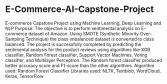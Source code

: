 # E-Commerce-AI-Capstone-Project
E-commerce Capstone Project using Machine Learning, Deep Learning and NLP
Purpose: 
	The objective is to perform sentimental analysis on E-commerce dataset of Amazon. Using SMOTE (Synthetic Minority Over-Sampling Technique) the class imbalanced dataset is converted to class balanced. The project is successfully completed by predicting the sentimental analysis for the product reviews using algorithms like XGB classifier, Random Forest classifier, Support Vector Machines, Voting classifier, and Multilayer Perceptron. The Random forest classifier produced better accuracy score and F1-score than the other algorithms.
Algorithm used: Random Forest Classifier
Libraries used: NLTK, Textblob, WordCloud, Keras, TensorFlow

  
